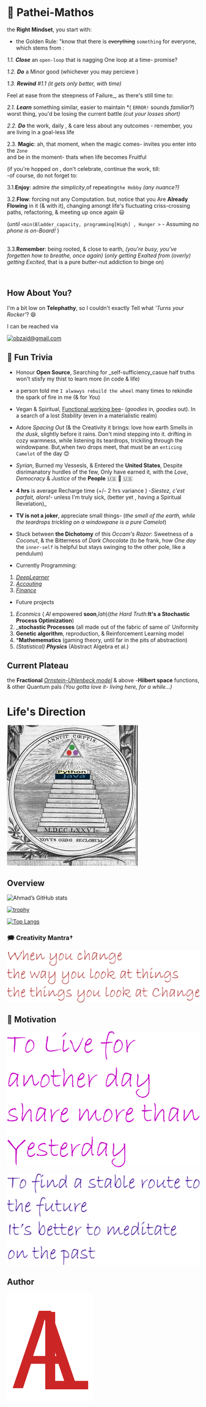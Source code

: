 # 🐉 Pathei-Mathos

the __Right Mindset__, you start with: <br />
- the Golden Rule: "know that there is ~~everything~~ `something` for everyone, which stems from :<br />

*1.1. **Close*** an `open-loop`  that is nagging One loop at a time- promise? <br/>

*1.2. **Do*** a Minor good (whichever you may percieve ) <br/>

_1.3. **Rewind**_ _#1.1_ _(it gets only better, with time)_ <br/>

Feel at ease from the steepness of Failure_, as there's still time to:

_2.1. **Learn**_ something similar, easier to maintain  *( `ERROR!` sounds *familiar?*) worst thing, you'd be losing the current battle _(cut your losses short)_ <br />

_2.2. **Do**_ the work, daily , & care less about any outcomes - remember, you are living in a goal-less life <br />

2.3. **Magic**: ah, that moment, when the magic comes- invites you  enter into the `Zone` <br />
and be in the moment- thats when life becomes Fruitful 

(if you're hopped on , don't celebrate, continue the work, till: <br />
-of course, do not forget to:<br />

3.1.**Enjoy**: admire _the simplicity_,of repeating`the Hobby` *(any nuance?)*<br />

3.2.**Flow**:  forcing not any  Computation. but, notice that you Are **Already Flowing** in it (& with it), 
changing amongt life's  fluctuating criss-crossing paths, refactoring, & meeting up once again 😃 <br />

(*until* `<min(Bladder_capacity, programming[High] , Hunger >` - Assuming *no phone is on-Board!* )<br /> <br />

3.3.**Remember**: being rooted, & close to earth, *(you're busy, you've forgetten how to breathe, once again)*
 (*only getting Exalted from (overly) getting Excited*, that is a pure butter-nut addiction to binge on)<br/>

<br/>
  
## How About You?

I'm a bit low on **Telephathy**, so I couldn't exactly Tell what _'Turns your Rocker'_? 😄

I can be reached via

[![obzajd@gmail.com](https://img.shields.io/badge/Gmail-D14836?style=for-the-badge&logo=gmail&logoColor=white)](mailto:obzajd@gmail.com)

  
## 🎉 Fun Trivia

- Honour **Open Source**, Searching for _self-sufficiency_casue half truths won't stisfy my thist to learn more 
(in code & life)

-  a person told me `I alwawys rebuild the wheel` many times  to rekindle the spark of fire in me (& for *You*)

- Vegan & Spiritual, [Functional working bee]()- (_goodies_ in, _goodies_ out). In a search of a lost _Stability_ (even in a materialistic realm) 

- Adore _Spacing Out_ (&  the Creativity it brings:
love how earth Smells in _the dusk_, slightly before it rains. Don't mind stepping into it. drifting in cozy warmness, while listening its teardrops, trickiling through the windowpane. But,when two drops meet, that must be an `enticing Camelot` of the day 😊

- _Syrian_, Burned my Vessesls, & Entered the **United States**, Despite disrimanatory hurdles of the few,
Only have earned it,
with the _Love_, _Democracy_ & _Justice_ of the **People**  &#x1F1FA;&#x1F1F8; 🤠 🇺🇸

- **4 hrs** is average Recharge time (+/- 2 hrs variance ) -_Siestez, c'est parfait, alors!_- unless I'm truly sick, (better yet , having a Spiritual Revelation)_

- **TV is not a joker**, appreciate small things-  (_the smell of the earth, while the teardrops trickling on a windowpane is a pure Camelot_)

- Stuck between **the Dichotomy** of this _Occam's Razor_: Sweetness of a _Coconut_, & the Bitterness of _Dark Chocolate_ (to be frank, how *One day* the `inner-self` is helpful but stays swinging to the other pole, like a pendulum)

- Currently Programming: 
1. [*DeepLearner*](https://github.com/adamwillisXanax/DeepLearner)
2. [_Accouting_](https://github.com/adamwillisXanax/Thee-accountant) 
3. [_Finance_](https://github.com/adamwillisXanax/SolvencyPredictor/blob/main/README.md)


- Future projects 
1. _Econmics_ ( _AI_ empowered **soon**,_lah_)(_the Hard Truth:_**It's a Stochastic Process Optimization**)
2. _**stochastic Processes** (all made out of the fabric of same ol' Uniformity
3. **Genetic algorithm**, reproduction, &  Reinforcement Learning model
4. ***Mathemematics** (gaming theory, until far in the pits of abstraction)
5. _(Statistical) **Physics**_ (Abstract Algebra et al.)
## Current Plateau
the **Fractional** [_Ornstein-Uhlenbeck model_](https://scholar.google.com/scholar?hl=en&as_sdt=0%2C9&q=Fractional+Ornstein-Uhlenbeck+model&btnG=)  & above
-**Hilbert space** functions, & other Quantum pals 
_(You gotta love it- living here,  for a while...)_

# Life's Direction

[![newJuliaOrder](Assets/newJuliaOrder.png)](Assets/newJuliaOrder.png)

## Overview
![Ahmad’s GitHub stats](https://github-readme-stats.vercel.app/api?username=adamwillisXanax&show_icons=true&theme)

[![trophy](https://github-profile-trophy.vercel.app/?username=adamwillisXanax)
](https://github-profile-trophy.vercel.app/?username=adamwillisXanax)


[![Top Langs](https://github-readme-stats.vercel.app/api/top-langs/?username=adamwillisXanax&hide=kotlin&layout=compact)](https://github-readme-stats.vercel.app/api/top-langs/?username=adamwillisXanax&hide=kotlin&layout=compact)

### &#x1F5EF; Creativity Mantra†

[![quote1](Assets/quote1.png)](Assets/quote1.png)

## &#x1F31F; Motivation

[![quote2](Assets/quote2.png)](Assets/quote2.png)

[![quote3](Assets/quote3.png)](Assets/quote3.png)

## Author

[![Logo](Assets/logo.png)
](https://github.com/adamwillisXanax/adamwillisXanax)
